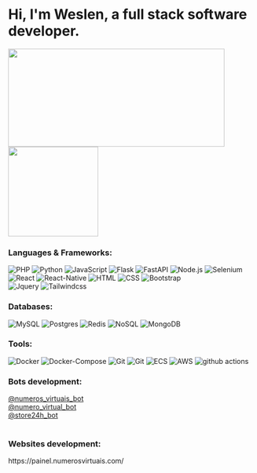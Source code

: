 # Hi, I'm Weslen, a full stack software developer.

<div style="display: inline_block">
  <img height=200 width=440  align="center" src="https://my-stats-personal.vercel.app/api?username=weslenpy&show_icons=true&theme=radical&include_all_commits=true">
  <img height=183 align="center" src="https://my-stats-personal.vercel.app/api/top-langs?username=weslenpy&layout=compact&theme=radical">
 
</div>

<h3>Languages & Frameworks:</h3>
<p>
  <img alt="PHP" src="https://img.shields.io/badge/-PHP-DD0031?style=flat-square&logo=php&logoColor=white&color=777BB4" />
  <img alt="Python" src="https://img.shields.io/badge/-Python-DD0031?style=flat-square&logo=python&logoColor=white&color=3776AB" />
  <img alt="JavaScript" src="https://img.shields.io/badge/-JavaScript-DD0031?style=flat-square&logo=javascript&logoColor=fff&color=F7DF1E" />
  <img alt="Flask" src="https://img.shields.io/badge/-Flask-grey?style=flat-square&logo=flask&logoColor=blue" />
  <img alt="FastAPI" src="https://img.shields.io/badge/-FastAPI-grey?style=flat-square&logo=fastapi&logoColor=white&color=009688" />
  <img alt="Node.js" src="https://img.shields.io/badge/-Node.js-grey?style=flat-square&logo=nodedotjs&logoColor=white&color=339933" />
  <img alt="Selenium" src="https://img.shields.io/badge/-Selenium-grey?style=flat-square&logo=selenium&logoColor=white&color=43B02A" />
  <br>
   <img alt="React" src="https://img.shields.io/node/v/react.svg?&logo=react&logoColor=white&label=React&color=61DAFB" />
    <img alt="React-Native" src="https://img.shields.io/node/v/react.svg?&logo=react&logoColor=white&label=React-Navite&color=61DAFB" />
  <img alt="HTML" src="https://img.shields.io/badge/-HTML5-1a73e8?style=flat-square&logo=html5&logoColor=white&color=E34F26" />
  <img alt="CSS" src="https://img.shields.io/badge/-CSS-1a73e8?style=flat-square&logo=css3&logoColor=white&color=1572B6" />
  
  <img alt="Bootstrap" src="https://img.shields.io/badge/-Bootstrap-1a73e8?style=flat-square&logo=bootstrap&logoColor=white&color=7952B3" />
    <br>
  <img alt="Jquery" src="https://img.shields.io/badge/-Jquery-1a73e8?style=flat-square&logo=jquery&logoColor=white&color=0769AD" />
  <img alt="Tailwindcss" src="https://img.shields.io/badge/v4.0.0-tailwindcss-blue" />
  
</p>

<h3>Databases:</h3>

<p>
  <img alt="MySQL" src="https://img.shields.io/badge/MySQL-v8-brightgreen" />
  <img alt="Postgres" src=https://img.shields.io/badge/PostgreSQL-v16-brightgreen" />
  <img alt="Redis" src="https://img.shields.io/badge/Redis-v7-brightgreen&color=000" />
  <img alt="NoSQL" src="https://img.shields.io/badge/NoSQL-brightgreen" />
    <img alt="MongoDB" src="https://img.shields.io/badge/MongoDB-brightgreen" />
</p>



<h3>Tools:</h3>

<p>
  <img alt="Docker" src="https://img.shields.io/badge/-Docker-1a73e8?style=flat-square&logo=docker&logoColor=white&color=2496ED" />
  <img alt="Docker-Compose" src="https://img.shields.io/badge/-DockerCompose-1a73e8?style=flat-square&logo=docker&logoColor=white&color=2496ED" />
  <img alt="Git" src="https://img.shields.io/badge/-Git-1a73e8?style=flat-square&logo=git&logoColor=white&color=F05032" />
    <img alt="Git" src="https://img.shields.io/badge/-GitHub-1a73e8?style=flat-square&logo=github&logoColor=white&color=181717" />
   <img alt="ECS" src="https://img.shields.io/badge/-ECS-1a73e8?style=flat-square&logo=aws&logoColor=white&color=F05032" />
     <img alt="AWS" src="https://img.shields.io/badge/-AWS-1a73e8?style=flat-square&logo=aws&logoColor=white&color=F05032" />
  <img alt="github actions" src="https://img.shields.io/badge/-Github_Actions-1a73e8?style=flat-square&logo=github-actions&logoColor=white&color=2088FF" />
</p>


<h3>Bots development:</h3>
<a href="https://t.me/numeros_virtuais_bot">@numeros_virtuais_bot</a><br>
<a href="https://t.me/numero_virtual_bot">@numero_virtual_bot</a><br>
<a href="https://t.me/store24h_bot">@store24h_bot</a><br>
<br>

<h3>Websites development:</h3>
https://painel.numerosvirtuais.com/

